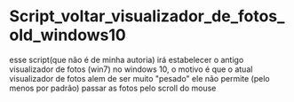 # Script_voltar_visualizador_de_fotos_old_windows10
esse script(que não é de minha autoria) irá estabelecer o antigo visualizador de fotos (win7) no windows 10, o motivo é que o atual visualizador de fotos alem de ser muito "pesado" ele não permite (pelo menos por padrão) passar as fotos pelo scroll do mouse
